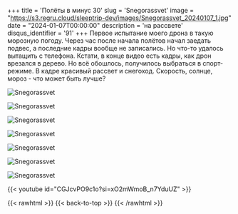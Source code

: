 +++
title = 'Полёты в минус 30'
slug = 'Snegorassvet'
image = "https://s3.regru.cloud/sleeptrip-dev/images/Snegorassvet_20240107_1.jpg"
date = "2024-01-07T00:00:00"
description = 'на рассвете'
disqus_identifier = '91'
+++
Первое испытание моего дрона в такую морозную погоду. Через час после начала полётов начал заедать подвес, а последние кадры вообще не записались. Но что-то удалось вытащить с телефона. Кстати, в конце видео есть кадры, как дрон врезался в дерево. Но всё обошлось, получилось выбраться в спорт-режиме. В кадре красивый рассвет и снегоход. Скорость, солнце, мороз - что может быть лучше?

![Snegorassvet](https://s3.regru.cloud/sleeptrip-dev/images/Snegorassvet_20240107_2.jpg)

![Snegorassvet](https://s3.regru.cloud/sleeptrip-dev/images/Snegorassvet_20240107_3.jpg)

![Snegorassvet](https://s3.regru.cloud/sleeptrip-dev/images/Snegorassvet_20240107_4.jpg)

![Snegorassvet](https://s3.regru.cloud/sleeptrip-dev/images/Snegorassvet_20240107_5.jpg)

![Snegorassvet](https://s3.regru.cloud/sleeptrip-dev/images/Snegorassvet_20240107_6.jpg)

![Snegorassvet](https://s3.regru.cloud/sleeptrip-dev/images/Snegorassvet_20240107_7.jpg)

![Snegorassvet](https://s3.regru.cloud/sleeptrip-dev/images/Snegorassvet_20240107_8.jpg)

{{< youtube id="CGJcvPO9c1o?si=xO2mWmoB_n7YduUZ" >}}

{{< rawhtml >}}
{{< back-to-top >}}
{{< /rawhtml >}}

